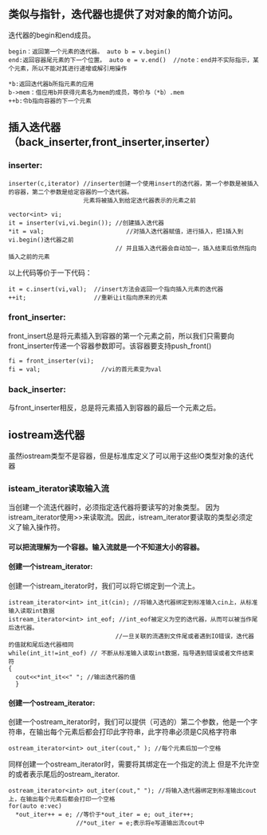 ## 类似与指针，迭代器也提供了对对象的简介访问。
迭代器的begin和end成员。
```
begin：返回第一个元素的迭代器。 auto b = v.begin()
end:返回容器尾元素的下一个位置。 auto e = v.end()  //note：end并不实际指示，某个元素，所以不能对其进行递增或解引用操作
```
```
*b:返回迭代器b所指元素的应用
b->mem：借应用b并获得元素名为mem的成员，等价与（*b）.mem
++b:令b指向容器的下一个元素
```

## 插入迭代器（back_inserter,front_inserter,inserter）
### inserter:
```
inserter(c,iterator) //inserter创建一个使用insert的迭代器，第一个参数是被插入的容器，第二个参数是给定容器的一个迭代器。
                     元素将被插入到给定迭代器表示的元素之前
```

```
vector<int> vi;
it = inserter(vi,vi.begin()); //创建插入迭代器
*it = val;                       //对插入迭代器赋值，进行插入，把1插入到vi.begin()迭代器之前     
                              // 并且插入迭代器会自动加一，插入结束后依然指向插入之前的元素
```
以上代码等价于一下代码：
```
it = c.insert(vi,val);  //insert方法会返回一个指向插入元素的迭代器
++it;                   //重新让it指向原来的元素
```

### front_inserter:
front_insert总是将元素插入到容器的第一个元素之前，所以我们只需要向front_inserter传递一个容器参数即可。该容器要支持push_front()
```
fi = front_inserter(vi);
fi = val;                 //vi的首元素变为val
```

### back_inserter:
与front_inserter相反，总是将元素插入到容器的最后一个元素之后。

## iostream迭代器
虽然iostream类型不是容器，但是标准库定义了可以用于这些IO类型对象的迭代器
### isteam_iterator读取输入流
当创建一个流迭代器时，必须指定迭代器将要读写的对象类型。
因为istream_iterator使用>>来读取流。因此，istream_iterator要读取的类型必须定义了输入操作符。
#### 可以把流理解为一个容器。输入流就是一个不知道大小的容器。

#### 创建一个istream_iterator:
创建一个istream_iterator时，我们可以将它绑定到一个流上。
```
istream_iterator<int> int_it(cin); //将输入迭代器绑定到标准输入cin上，从标准输入读取int数据
istream_iterator<int> int_eof; //int_eof被定义为空的迭代器，从而可以被当作尾后迭代器。
                              //一旦关联的流遇到文件尾或者遇到IO错误，迭代器的值就和尾后迭代器相同
while(int_it!=int_eof) // 不断从标准输入读取int数据，指导遇到错误或者文件结束符  
{
  cout<<*int_it<<" "; //输出迭代器的值
  }
```
 
#### 创建一个ostream_iterator:
创建一个ostream_iterator时，我们可以提供（可选的）第二个参数，他是一个字符串，在输出每个元素后都会打印此字符串，此字符串必须是C风格字符串
```
ostream_iterator<int> out_iter(cout," ); //每个元素后加一个空格
```
同样创建一个ostream_iterator时，需要将其绑定在一个指定的流上
但是不允许空的或者表示尾后的ostream_iterator.
```
ostream_iterator<int> out_iter(cout," "); //将输入迭代器绑定到标准输出cout上，在输出每个元素后都会打印一个空格
for(auto e:vec)
  *out_iter++ = e; //等价于*out_iter = e; out_iter++;
                   //*out_iter = e;表示将e写道输出流cout中
```
